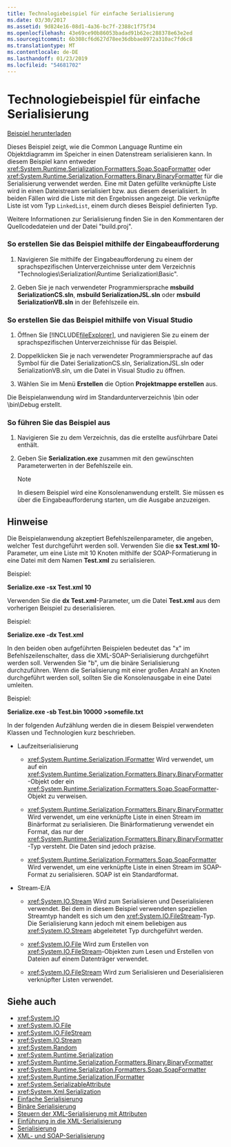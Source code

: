 ```yaml
---
title: Technologiebeispiel für einfache Serialisierung
ms.date: 03/30/2017
ms.assetid: 9d824e16-08d1-4a36-bc7f-2388c1f75f34
ms.openlocfilehash: 43e69ce90b86053badad91b62ec288378e63e2ed
ms.sourcegitcommit: 6b308cf6d627d78ee36dbbae8972a310ac7fd6c8
ms.translationtype: MT
ms.contentlocale: de-DE
ms.lasthandoff: 01/23/2019
ms.locfileid: "54681702"
---
```

# <a name="basic-serialization-technology-sample"></a>Technologiebeispiel für einfache Serialisierung
[Beispiel herunterladen](https://download.microsoft.com/download/4/7/B/47B2164C-E780-4B10-8DE4-2CB5B886E0A6/Technologies/Serialization/Runtime%20Serialization/Basic.zip.exe)  
  
 Dieses Beispiel zeigt, wie die Common Language Runtime ein Objektdiagramm im Speicher in einen Datenstream serialisieren kann. In diesem Beispiel kann entweder <xref:System.Runtime.Serialization.Formatters.Soap.SoapFormatter> oder <xref:System.Runtime.Serialization.Formatters.Binary.BinaryFormatter> für die Serialisierung verwendet werden. Eine mit Daten gefüllte verknüpfte Liste wird in einen Dateistream serialisiert bzw. aus diesem deserialisiert. In beiden Fällen wird die Liste mit den Ergebnissen angezeigt. Die verknüpfte Liste ist vom Typ `LinkedList`, einem durch dieses Beispiel definierten Typ.  
  
 Weitere Informationen zur Serialisierung finden Sie in den Kommentaren der Quellcodedateien und der Datei "build.proj".  
  
### <a name="to-build-the-sample-using-the-command-prompt"></a>So erstellen Sie das Beispiel mithilfe der Eingabeaufforderung  
  
1.  Navigieren Sie mithilfe der Eingabeaufforderung zu einem der sprachspezifischen Unterverzeichnisse unter dem Verzeichnis "Technologies\Serialization\Runtime Serialization\Basic".  
  
2.  Geben Sie je nach verwendeter Programmiersprache **msbuild SerializationCS.sln**, **msbuild SerializationJSL.sln** oder **msbuild SerializationVB.sln** in der Befehlszeile ein.  
  
### <a name="to-build-the-sample-using-visual-studio"></a>So erstellen Sie das Beispiel mithilfe von Visual Studio  
  
1.  Öffnen Sie [!INCLUDE[fileExplorer](../../../includes/fileexplorer-md.md)], und navigieren Sie zu einem der sprachspezifischen Unterverzeichnisse für das Beispiel.  
  
2.  Doppelklicken Sie je nach verwendeter Programmiersprache auf das Symbol für die Datei SerializationCS.sln, SerializationJSL.sln oder SerializationVB.sln, um die Datei in Visual Studio zu öffnen.  
  
3.  Wählen Sie im Menü **Erstellen** die Option **Projektmappe erstellen** aus.  
  
 Die Beispielanwendung wird im Standardunterverzeichnis \bin oder \bin\Debug erstellt.  
  
### <a name="to-run-the-sample"></a>So führen Sie das Beispiel aus  
  
1.  Navigieren Sie zu dem Verzeichnis, das die erstellte ausführbare Datei enthält.  
  
2.  Geben Sie **Serialization.exe** zusammen mit den gewünschten Parameterwerten in der Befehlszeile ein.  
  
    > [!NOTE]
    >  In diesem Beispiel wird eine Konsolenanwendung erstellt. Sie müssen es über die Eingabeaufforderung starten, um die Ausgabe anzuzeigen.  
  
## <a name="remarks"></a>Hinweise  
 Die Beispielanwendung akzeptiert Befehlszeilenparameter, die angeben, welcher Test durchgeführt werden soll. Verwenden Sie die **sx Test.xml 10**-Parameter, um eine Liste mit 10 Knoten mithilfe der SOAP-Formatierung in eine Datei mit dem Namen **Test.xml** zu serialisieren.  
  
 Beispiel:  
  
 **Serialize.exe -sx Test.xml 10**  
  
 Verwenden Sie die **dx Test.xml**-Parameter, um die Datei **Test.xml** aus dem vorherigen Beispiel zu deserialisieren.  
  
 Beispiel:  
  
 **Serialize.exe -dx Test.xml**  
  
 In den beiden oben aufgeführten Beispielen bedeutet das "x" im Befehlszeilenschalter, dass die XML-SOAP-Serialisierung durchgeführt werden soll. Verwenden Sie "b", um die binäre Serialisierung durchzuführen. Wenn die Serialisierung mit einer großen Anzahl an Knoten durchgeführt werden soll, sollten Sie die Konsolenausgabe in eine Datei umleiten.  
  
 Beispiel:  
  
 **Serialize.exe -sb Test.bin 10000 >somefile.txt**  
  
 In der folgenden Aufzählung werden die in diesem Beispiel verwendeten Klassen und Technologien kurz beschrieben.  
  
-   Laufzeitserialisierung  
  
    -   <xref:System.Runtime.Serialization.IFormatter> Wird verwendet, um auf ein <xref:System.Runtime.Serialization.Formatters.Binary.BinaryFormatter>-Objekt oder ein <xref:System.Runtime.Serialization.Formatters.Soap.SoapFormatter>-Objekt zu verweisen.  
  
    -   <xref:System.Runtime.Serialization.Formatters.Binary.BinaryFormatter> Wird verwendet, um eine verknüpfte Liste in einen Stream im Binärformat zu serialisieren. Die Binärformatierung verwendet ein Format, das nur der <xref:System.Runtime.Serialization.Formatters.Binary.BinaryFormatter>-Typ versteht. Die Daten sind jedoch präzise.  
  
    -   <xref:System.Runtime.Serialization.Formatters.Soap.SoapFormatter> Wird verwendet, um eine verknüpfte Liste in einen Stream im SOAP-Format zu serialisieren. SOAP ist ein Standardformat.  
  
-   Stream-E/A  
  
    -   <xref:System.IO.Stream> Wird zum Serialisieren und Deserialisieren verwendet. Bei dem in diesem Beispiel verwendeten speziellen Streamtyp handelt es sich um den <xref:System.IO.FileStream>-Typ. Die Serialisierung kann jedoch mit einem beliebigen aus <xref:System.IO.Stream> abgeleitetet Typ durchgeführt werden.  
  
    -   <xref:System.IO.File> Wird zum Erstellen von <xref:System.IO.FileStream>-Objekten zum Lesen und Erstellen von Dateien auf einem Datenträger verwendet.  
  
    -   <xref:System.IO.FileStream> Wird zum Serialisieren und Deserialisieren verknüpfter Listen verwendet.  
  
## <a name="see-also"></a>Siehe auch

- <xref:System.IO>
- <xref:System.IO.File>
- <xref:System.IO.FileStream>
- <xref:System.IO.Stream>
- <xref:System.Random>
- <xref:System.Runtime.Serialization>
- <xref:System.Runtime.Serialization.Formatters.Binary.BinaryFormatter>
- <xref:System.Runtime.Serialization.Formatters.Soap.SoapFormatter>
- <xref:System.Runtime.Serialization.IFormatter>
- <xref:System.SerializableAttribute>
- <xref:System.Xml.Serialization>
- [Einfache Serialisierung](../../../docs/standard/serialization/basic-serialization.md)
- [Binäre Serialisierung](../../../docs/standard/serialization/binary-serialization.md)
- [Steuern der XML-Serialisierung mit Attributen](../../../docs/standard/serialization/controlling-xml-serialization-using-attributes.md)
- [Einführung in die XML-Serialisierung](../../../docs/standard/serialization/introducing-xml-serialization.md)
- [Serialisierung](../../../docs/standard/serialization/index.md)
- [XML- und SOAP-Serialisierung](../../../docs/standard/serialization/xml-and-soap-serialization.md)
